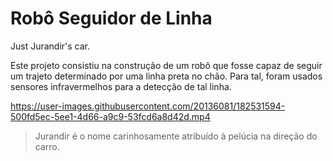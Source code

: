 # Robô Seguidor de Linha
Just Jurandir's car.

Este projeto consistiu na construção de um robô que fosse capaz de seguir um trajeto determinado por uma linha preta no chão. Para tal, foram usados sensores infravermelhos para a detecção de tal linha.

https://user-images.githubusercontent.com/20136081/182531594-500fd5ec-5ee1-4d66-a9c9-53fcd6a8d42d.mp4

> Jurandir é o nome carinhosamente atribuído à pelúcia na direção do carro.
